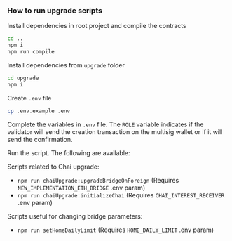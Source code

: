 ### How to run upgrade scripts

Install dependencies in root project and compile the contracts
```bash
cd ..
npm i
npm run compile
```

Install dependencies from `upgrade` folder
```bash
cd upgrade
npm i
```

Create `.env` file
```bash
cp .env.example .env
```

Complete the variables in `.env` file. The `ROLE` variable indicates if the validator will send the creation transaction on the multisig wallet or if it will send the confirmation.

Run the script. The following are available:

Scripts related to Chai upgrade:
* `npm run chaiUpgrade:upgradeBridgeOnForeign` (Requires `NEW_IMPLEMENTATION_ETH_BRIDGE` .env param)
* `npm run chaiUpgrade:initializeChai` (Requires `CHAI_INTEREST_RECEIVER` .env param)

Scripts useful for changing bridge parameters:
* `npm run setHomeDailyLimit` (Requires `HOME_DAILY_LIMIT` .env param)
